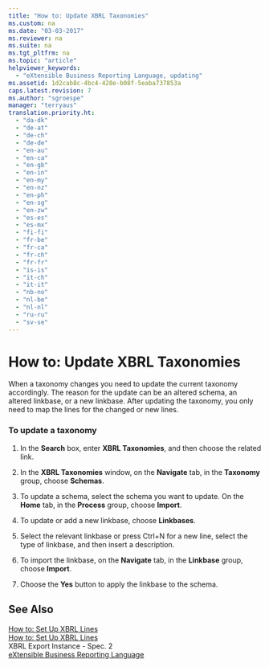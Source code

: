 ```yaml
---
title: "How to: Update XBRL Taxonomies"
ms.custom: na
ms.date: "03-03-2017"
ms.reviewer: na
ms.suite: na
ms.tgt_pltfrm: na
ms.topic: "article"
helpviewer_keywords: 
  - "eXtensible Business Reporting Language, updating"
ms.assetid: 1d2cab8c-4bc4-428e-b08f-5eaba737853a
caps.latest.revision: 7
ms.author: "sgroespe"
manager: "terryaus"
translation.priority.ht: 
  - "da-dk"
  - "de-at"
  - "de-ch"
  - "de-de"
  - "en-au"
  - "en-ca"
  - "en-gb"
  - "en-in"
  - "en-my"
  - "en-nz"
  - "en-ph"
  - "en-sg"
  - "en-zw"
  - "es-es"
  - "es-mx"
  - "fi-fi"
  - "fr-be"
  - "fr-ca"
  - "fr-ch"
  - "fr-fr"
  - "is-is"
  - "it-ch"
  - "it-it"
  - "nb-no"
  - "nl-be"
  - "nl-nl"
  - "ru-ru"
  - "sv-se"
---
```

# How to: Update XBRL Taxonomies
When a taxonomy changes you need to update the current taxonomy accordingly. The reason for the update can be an altered schema, an altered linkbase, or a new linkbase. After updating the taxonomy, you only need to map the lines for the changed or new lines.  
  
### To update a taxonomy  
  
1.  In the **Search** box, enter **XBRL Taxonomies**, and then choose the related link.  
  
2.  In the **XBRL Taxonomies** window, on the **Navigate** tab, in the **Taxonomy** group, choose **Schemas**.  
  
3.  To update a schema, select the schema you want to update. On the **Home** tab, in the **Process** group, choose **Import**.  
  
4.  To update or add a new linkbase, choose **Linkbases**.  
  
5.  Select the relevant linkbase or press Ctrl\+N for a new line, select the type of linkbase, and then insert a description.  
  
6.  To import the linkbase, on the **Navigate** tab, in the **Linkbase** group, choose **Import**.  
  
7.  Choose the **Yes** button to apply the linkbase to the schema.  
  
## See Also  
 [How to: Set Up XBRL Lines](../BusinessIntelligence/how-to-set-up-xbrl-lines.md)   
 [How to: Set Up XBRL Lines](../BusinessIntelligence/how-to-set-up-xbrl-lines.md)   
 XBRL Export Instance \- Spec. 2   
 [eXtensible Business Reporting Language](../BusinessIntelligence/extensible-business-reporting-language.md)